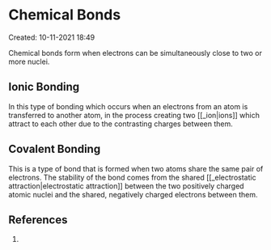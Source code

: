 # Chemical Bonds
Created: 10-11-2021 18:49

Chemical bonds form when electrons can be simultaneously close to two or more nuclei.

## Ionic Bonding
In this type of bonding which occurs when an electrons from an atom is transferred to another atom, in the process creating two [[_ion|ions]] which attract to each other due to the contrasting charges between them.

## Covalent Bonding
This is a type of bond that is formed when two atoms share the same pair of electrons. The stability of the bond comes from the shared [[_electrostatic attraction|electrostatic attraction]] between the two positively charged atomic nuclei and the shared, negatively charged electrons between them.

## References
1. 